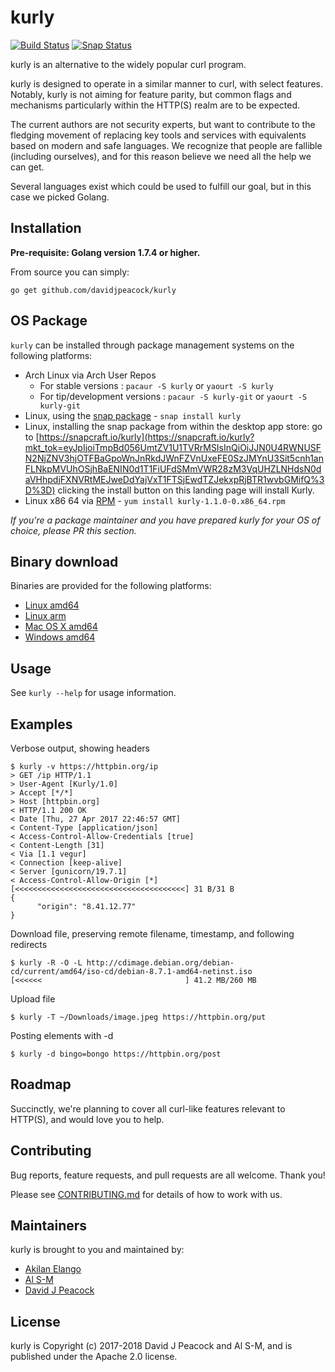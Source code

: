 # kurly

[![Build Status](https://travis-ci.org/davidjpeacock/kurly.svg?branch=master)](https://travis-ci.org/davidjpeacock/kurly) [![Snap Status](https://build.snapcraft.io/badge/letozaf/kurly.svg)](https://build.snapcraft.io/user/letozaf/kurly)

kurly is an alternative to the widely popular curl program.

kurly is designed to operate in a similar manner to curl, with select features.
Notably, kurly is not aiming for feature parity, but common flags and mechanisms
particularly within the HTTP(S) realm are to be expected.

The current authors are not security experts, but want to contribute to the fledging
movement of replacing key tools and services with equivalents based on modern
and safe languages.  We recognize that people are fallible (including
ourselves), and for this reason believe we need all the help we can get.

Several languages exist which could be used to fulfill our goal, but in this case
we picked Golang.

## Installation

**Pre-requisite: Golang version 1.7.4 or higher.**

From source you can simply:

`go get github.com/davidjpeacock/kurly`

## OS Package

`kurly` can be installed through package management systems on the following platforms:

* Arch Linux via Arch User Repos
  + For stable versions : `pacaur -S kurly` or `yaourt -S kurly`
  + For tip/development versions : `pacaur -S kurly-git` or `yaourt -S kurly-git` 
* Linux, using the [snap package](https://snapcraft.io/docs/core/install) - `snap install kurly`
* Linux, installing the snap package from within the desktop app store: go to [https://snapcraft.io/kurly](https://snapcraft.io/kurly?mkt_tok=eyJpIjoiTmpBd056UmtZV1U1TVRrMSIsInQiOiJJN0U4RWNUSFN2NjZNV3hjOTFBaGpoWnJnRkdJWnFZVnUxeFE0SzJMYnU3Sit5cnh1anFLNkpMVUhOSjhBaENIN0d1T1FiUFdSMmVWR28zM3VqUHZLNHdsN0daVHhpdjFXNVRtMEJweDdYajVxT1FTSjEwdTZJekxpRjBTR1wvbGMifQ%3D%3D)
  clicking the install button on this landing page will install Kurly.
* Linux x86 64 via [RPM](https://github.com/davidjpeacock/kurly/releases/download/v1.1.0/kurly-1.1.0-0.x86_64.rpm) - `yum install kurly-1.1.0-0.x86_64.rpm`

*If you're a package maintainer and you have prepared kurly for your OS of choice, please
PR this section.*

## Binary download

Binaries are provided for the following platforms:

* [Linux amd64](https://github.com/davidjpeacock/kurly/releases/download/v1.1.0/kurly-linux-amd64-v1.1.0.tar.gz)
* [Linux arm](https://github.com/davidjpeacock/kurly/releases/download/v1.1.0/kurly-linux-arm-v1.1.0.tar.gz)
* [Mac OS X amd64](https://github.com/davidjpeacock/kurly/releases/download/v1.1.0/kurly-osx-amd64-v1.1.0.tar.gz)
* [Windows amd64](https://github.com/davidjpeacock/kurly/releases/download/v1.1.0/kurly-windows-amd64-v1.1.0.zip)

## Usage

See `kurly --help` for usage information.

## Examples

Verbose output, showing headers
```
$ kurly -v https://httpbin.org/ip
> GET /ip HTTP/1.1
> User-Agent [Kurly/1.0]
> Accept [*/*]
> Host [httpbin.org]
< HTTP/1.1 200 OK
< Date [Thu, 27 Apr 2017 22:46:57 GMT]
< Content-Type [application/json]
< Access-Control-Allow-Credentials [true]
< Content-Length [31]
< Via [1.1 vegur]
< Connection [keep-alive]
< Server [gunicorn/19.7.1]
< Access-Control-Allow-Origin [*]
[<<<<<<<<<<<<<<<<<<<<<<<<<<<<<<<<<<<<<<] 31 B/31 B
{
      "origin": "8.41.12.77"
}
```

Download file, preserving remote filename, timestamp, and following redirects
```
$ kurly -R -O -L http://cdimage.debian.org/debian-cd/current/amd64/iso-cd/debian-8.7.1-amd64-netinst.iso
[<<<<<<                                ] 41.2 MB/260 MB
```

Upload file
```
$ kurly -T ~/Downloads/image.jpeg https://httpbin.org/put
```

Posting elements with -d
```
$ kurly -d bingo=bongo https://httpbin.org/post
```

## Roadmap

Succinctly, we're planning to cover all curl-like features relevant to HTTP(S), and would
love you to help.

## Contributing

Bug reports, feature requests, and pull requests are all welcome.  Thank you!

Please see [CONTRIBUTING.md](https://github.com/davidjpeacock/kurly/blob/master/CONTRIBUTING.md) for details of how to work with us.

## Maintainers

kurly is brought to you and maintained by:

* [Akilan Elango](https://github.com/aki237)
* [Al S-M](https://github.com/alsm)
* [David J Peacock](https://github.com/davidjpeacock)

## License

kurly is Copyright (c) 2017-2018 David J Peacock and Al S-M, and is published under the Apache 2.0 license.
